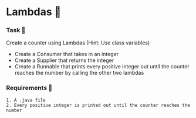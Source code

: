 # Lambdas 🍵

### Task 🐧
Create a counter using Lambdas (Hint: Use class variables)
 - Create a Consumer that takes in an integer
 - Create a Supplier that returns the integer
 - Create a Runnable that prints every positive integer out until the counter reaches the number by calling the other two lambdas

### Requirements 🏫
```
1. A .java file
2. Every positive integer is printed out until the counter reaches the number
```